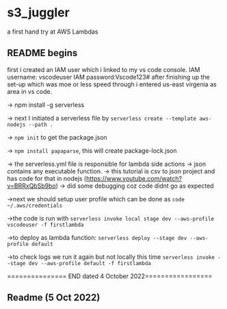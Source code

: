 # s3_juggler
a first hand try at AWS Lambdas

## README begins

first i created an IAM user which i linked to my vs code console.
IAM username: vscodeuser  IAM password:Vscode123#
after finishing up the set-up which was moe or less speed through i entered us-east virgenia as area in vs code.

-> npm install -g serverless

-> next I initiated a serverless file by ```serverless create --template aws-nodejs --path .```

-> ```npm init``` to get the package.json

-> ```npm install papaparse```, this will create package-lock.json

-> the serverless.yml file is responsible for lambda side actions
-> json contains any executable function.
-> this tutorial is csv to json project and has code for that in nodejs (https://www.youtube.com/watch?v=BRRxQbSb9bo)
-> did some debugging coz code didnt go as expected

->next we should setup user profile which can be done as ```code ~/.aws/credentials```

->the code is run with ```serverless invoke local stage dev --aws-profile vscodeuser -f firstlambda```

->to deploy as lambda function: ```serverless deploy --stage dev --aws-profile default ```

->to check logs we run it again but not locally this time ```serverless invoke --stage dev --aws-profile default -f firstlambda ```

=============== END dated 4 October 2022=================

## Readme (5 Oct 2022)

